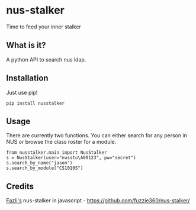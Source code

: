 # nus-stalker
Time to feed your inner stalker

## What is it?
A python API to search nus ldap.

## Installation
Just use pip!

    pip install nusstalker

## Usage
There are currently two functions. You can either search for any person in NUS or
browse the class roster for a module.

    from nusstalker.main import NusStalker
    s = NusStalker(user="nusstu\A00123", pw="secret")
    s.search_by_name("jason")
    s.search_by_module("CS1010S")

## Credits
[Fazli's](http://github.com/fuzzie360) nus-stalker in javascript - https://github.com/fuzzie360/nus-stalker/

